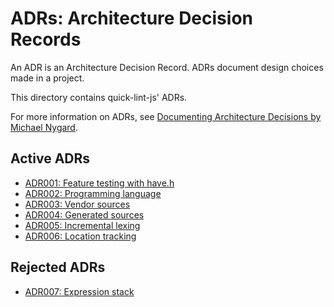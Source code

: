 # ADRs: Architecture Decision Records

An ADR is an Architecture Decision Record. ADRs document design choices made in
a project.

This directory contains quick-lint-js' ADRs.

For more information on ADRs, see [Documenting Architecture Decisions by Michael
Nygard][ADR-bible].

## Active ADRs

* [ADR001: Feature testing with have.h](ADR001-Feature-testing-with-have-h.md)
* [ADR002: Programming language](ADR002-Programming-language.md)
* [ADR003: Vendor sources](ADR003-Vendor-sources.md)
* [ADR004: Generated sources](ADR004-Generated-sources.md)
* [ADR005: Incremental lexing](ADR005-Incremental-lexing.md)
* [ADR006: Location tracking](ADR006-Location-tracking.md)

## Rejected ADRs

* [ADR007: Expression stack](ADR007-Expression-stack.md)

[ADR-bible]: https://cognitect.com/blog/2011/11/15/documenting-architecture-decisions

